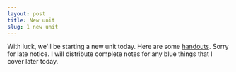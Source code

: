 ```yaml
---
layout: post
title: New unit
slug: 1 new unit
---
```


With luck, we'll be starting a new unit today. Here are some [handouts](/materials/life_history.handouts.pdf). Sorry for late notice. I will distribute complete notes for any blue things that I cover later today.
